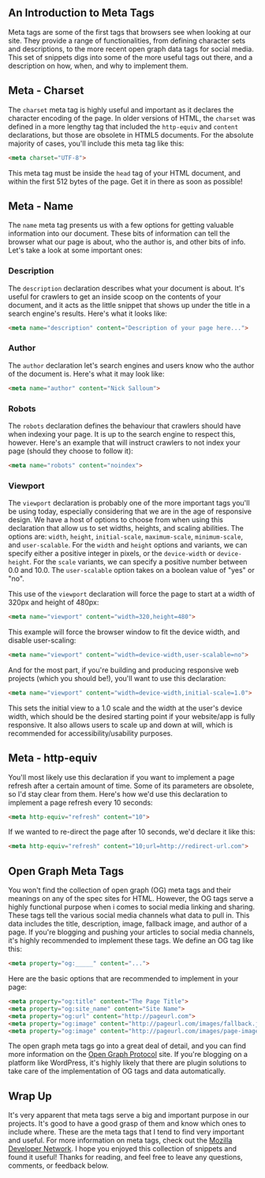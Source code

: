 ## An Introduction to Meta Tags

Meta tags are some of the first tags that browsers see when looking at our site. They provide a range of functionalities, from defining character sets and descriptions, to the more recent open graph data tags for social media. This set of snippets digs into some of the more useful tags out there, and a description on how, when, and why to implement them.

## Meta - Charset

The `charset` meta tag is highly useful and important as it declares the character encoding of the page. In older versions of HTML, the `charset` was defined in a more lengthy tag that included the `http-equiv` and `content` declarations, but those are obsolete in HTML5 documents. For the absolute majority of cases, you'll include this meta tag like this:

```html
<meta charset="UTF-8">
```

This meta tag must be inside the `head` tag of your HTML document, and within the first 512 bytes of the page. Get it in there as soon as possible!

## Meta - Name

The `name` meta tag presents us with a few options for getting valuable information into our document. These bits of information can tell the browser what our page is about, who the author is, and other bits of info. Let's take a look at some important ones:

### Description

The `description` declaration describes what your document is about. It's useful for crawlers to get an inside scoop on the contents of your document, and it acts as the little snippet that shows up under the title in a search engine's results. Here's what it looks like:

```html
<meta name="description" content="Description of your page here...">
```

### Author

The `author` declaration let's search engines and users know who the author of the document is. Here's what it may look like:

```html
<meta name="author" content="Nick Salloum">
```

### Robots

The `robots` declaration defines the behaviour that crawlers should have when indexing your page. It is up to the search engine to respect this, however. Here's an example that will instruct crawlers to not index your page (should they choose to follow it):

```html
<meta name="robots" content="noindex">
```

### Viewport

The `viewport` declaration is probably one of the more important tags you'll be using today, especially considering that we are in the age of responsive design. We have a host of options to choose from when using this declaration that allow us to set widths, heights, and scaling abilities. The options are: `width`, `height`, `initial-scale`, `maximum-scale`, `minimum-scale`, and `user-scalable`. For the `width` and `height` options and variants, we can specify either a positive integer in pixels, or the `device-width` or `device-height`. For the `scale` variants, we can specify a positive number between 0.0 and 10.0. The `user-scalable` option takes on a boolean value of "yes" or "no".

This use of the `viewport` declaration will force the page to start at a width of 320px and height of 480px:

```html
<meta name="viewport" content="width=320,height=480">
```

This example will force the browser window to fit the device width, and disable user-scaling:

```html
<meta name="viewport" content="width=device-width,user-scalable=no">
```

And for the most part, if you're building and producing responsive web projects (which you should be!), you'll want to use this declaration:

```html
<meta name="viewport" content="width=device-width,initial-scale=1.0">
```

This sets the initial view to a 1.0 scale and the width at the user's device width, which should be the desired starting point if your website/app is fully responsive. It also allows users to scale up and down at will, which is recommended for accessibility/usability purposes.

## Meta - http-equiv

You'll most likely use this declaration if you want to implement a page refresh after a certain amount of time. Some of its parameters are obsolete, so I'd stay clear from them. Here's how we'd use this declaration to implement a page refresh every 10 seconds:

```html
<meta http-equiv="refresh" content="10">
```

If we wanted to re-direct the page after 10 seconds, we'd declare it like this:

```html
<meta http-equiv="refresh" content="10;url=http://redirect-url.com">
```

## Open Graph Meta Tags

You won't find the collection of open graph (OG) meta tags and their meanings on any of the spec sites for HTML. However, the OG tags serve a highly functional purpose when i comes to social media linking and sharing. These tags tell the various social media channels what data to pull in. This data includes the title, description, image, fallback image, and author of a page. If you're blogging and pushing your articles to social media channels, it's highly recommended to implement these tags. We define an OG tag like this:

```html
<meta property="og:_____" content="...">
```

Here are the basic options that are recommended to implement in your page:

```html
<meta property="og:title" content="The Page Title">
<meta property="og:site_name" content="Site Name">
<meta property="og:url" content="http://pageurl.com">
<meta property="og:image" content="http://pageurl.com/images/fallback.jpg">
<meta property="og:image" content="http://pageurl.com/images/page-image.jpg">
```

The open graph meta tags go into a great deal of detail, and you can find more information on the [Open Graph Protocol](http://ogp.me/) site. If you're blogging on a platform like WordPress, it's highly likely that there are plugin solutions to take care of the implementation of OG tags and data automatically.

## Wrap Up

It's very apparent that meta tags serve a big and important purpose in our projects. It's good to have a good grasp of them and know which ones to include where. These are the meta tags that I tend to find very important and useful. For more information on meta tags, check out the [Mozilla Developer Network](https://developer.mozilla.org/en-US/docs/Web/HTML/Element/meta). I hope you enjoyed this collection of snippets and found it useful! Thanks for reading, and feel free to leave any questions, comments, or feedback below.